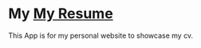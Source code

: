 # My <a href ="https://leeap83.co.uk" target="_blank">My Resume</a>

This App is for my personal website to showcase my cv.
